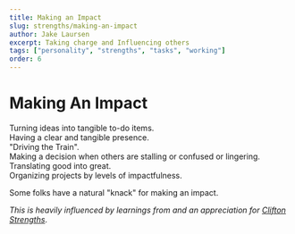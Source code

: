 ```yaml
---
title: Making an Impact
slug: strengths/making-an-impact
author: Jake Laursen
excerpt: Taking charge and Influencing others
tags: ["personality", "strengths", "tasks", "working"]
order: 6
---
```


# Making An Impact

Turning ideas into tangible to-do items.  
Having a clear and tangible presence.  
"Driving the Train".  
Making a decision when others are stalling or confused or lingering.  
Translating good into great.  
Organizing projects by levels of impactfulness.  


Some folks have a natural "knack" for making an impact.    

_This is heavily influenced by learnings from and an appreciation for [Clifton Strengths](https://www.gallup.com/cliftonstrengths)_.  
